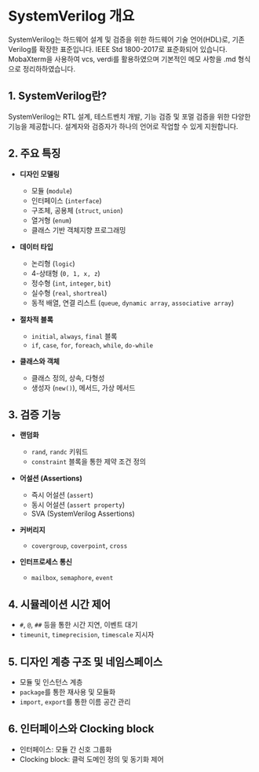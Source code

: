 # SystemVerilog 개요

SystemVerilog는 하드웨어 설계 및 검증을 위한 하드웨어 기술 언어(HDL)로, 기존 Verilog를 확장한 표준입니다. IEEE Std 1800-2017로 표준화되어 있습니다.
MobaXterm을 사용하여 vcs, verdi를 활용하였으며 기본적인 메모 사항을 .md 형식으로 정리하하였습니다. 

## 1. SystemVerilog란?

SystemVerilog는 RTL 설계, 테스트벤치 개발, 기능 검증 및 포멀 검증을 위한 다양한 기능을 제공합니다. 설계자와 검증자가 하나의 언어로 작업할 수 있게 지원합니다.

## 2. 주요 특징

- **디자인 모델링**
  - 모듈 (`module`)
  - 인터페이스 (`interface`)
  - 구조체, 공용체 (`struct`, `union`)
  - 열거형 (`enum`)
  - 클래스 기반 객체지향 프로그래밍

- **데이터 타입**
  - 논리형 (`logic`)
  - 4-상태형 (`0, 1, x, z`)
  - 정수형 (`int`, `integer`, `bit`)
  - 실수형 (`real`, `shortreal`)
  - 동적 배열, 연결 리스트 (`queue`, `dynamic array`, `associative array`)

- **절차적 블록**
  - `initial`, `always`, `final` 블록
  - `if`, `case`, `for`, `foreach`, `while`, `do-while`

- **클래스와 객체**
  - 클래스 정의, 상속, 다형성
  - 생성자 (`new()`), 메서드, 가상 메서드

## 3. 검증 기능

- **랜덤화**
  - `rand`, `randc` 키워드
  - `constraint` 블록을 통한 제약 조건 정의

- **어설션 (Assertions)**
  - 즉시 어설션 (`assert`)
  - 동시 어설션 (`assert property`)
  - SVA (SystemVerilog Assertions)

- **커버리지**
  - `covergroup`, `coverpoint`, `cross`

- **인터프로세스 통신**
  - `mailbox`, `semaphore`, `event`

## 4. 시뮬레이션 시간 제어

- `#`, `@`, `##` 등을 통한 시간 지연, 이벤트 대기
- `timeunit`, `timeprecision`, `timescale` 지시자

## 5. 디자인 계층 구조 및 네임스페이스

- 모듈 및 인스턴스 계층
- `package`를 통한 재사용 및 모듈화
- `import`, `export`를 통한 이름 공간 관리

## 6. 인터페이스와 Clocking block

- 인터페이스: 모듈 간 신호 그룹화
- Clocking block: 클럭 도메인 정의 및 동기화 제어
